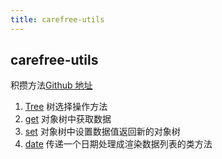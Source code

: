 ```yaml
---
title: carefree-utils
---
```


## carefree-utils

积攒方法[Github 地址](https://github.com/SunLxy/carefree-utils)

1. [Tree](/tree) 树选择操作方法
2. [get](/get) 对象树中获取数据
3. [set](/set) 对象树中设置数据值返回新的对象树
4. [date](/date) 传递一个日期处理成渲染数据列表的类方法
